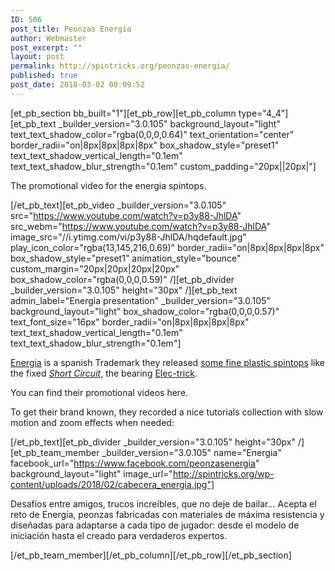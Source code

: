 ```yaml
---
ID: 506
post_title: Peonzas Energia
author: Webmaster
post_excerpt: ""
layout: post
permalink: http://spintricks.org/peonzas-energia/
published: true
post_date: 2018-03-02 00:09:52
---
```

[et_pb_section bb_built="1"][et_pb_row][et_pb_column type="4_4"][et_pb_text _builder_version="3.0.105" background_layout="light" text_text_shadow_color="rgba(0,0,0,0.64)" text_orientation="center" border_radii="on|8px|8px|8px|8px" box_shadow_style="preset1" text_text_shadow_vertical_length="0.1em" text_text_shadow_blur_strength="0.1em" custom_padding="20px||20px|"]

The promotional video for the energia spintops.

[/et_pb_text][et_pb_video _builder_version="3.0.105" src="https://www.youtube.com/watch?v=p3y88-JhlDA" src_webm="https://www.youtube.com/watch?v=p3y88-JhlDA" image_src="//i.ytimg.com/vi/p3y88-JhlDA/hqdefault.jpg" play_icon_color="rgba(13,145,216,0.69)" border_radii="on|8px|8px|8px|8px" box_shadow_style="preset1" animation_style="bounce" custom_margin="20px|20px|20px|20px" box_shadow_color="rgba(0,0,0,0.59)" /][et_pb_divider _builder_version="3.0.105" height="30px" /][et_pb_text admin_label="Energia presentation" _builder_version="3.0.105" background_layout="light" box_shadow_color="rgba(0,0,0,0.57)" text_font_size="16px" border_radii="on|8px|8px|8px|8px" text_text_shadow_vertical_length="0.1em" text_text_shadow_blur_strength="0.1em"]

<a href="https://www.youtube.com/channel/UCdYuZ-SUAjBhLlKTZUf_eGA">Energia</a> is a spanish Trademark they released <a href="http://spintop.cz/news/energia-spintop">some fine plastic spintops</a> like the fixed <a href="http://shop.spintop.cz/index.php?id_product=30&amp;controller=product&amp;id_lang=2"><em>Short Circuit</em></a>, the bearing <a href="http://shop.spintop.cz/index.php?id_product=32&amp;controller=product&amp;id_lang=2">Elec-trick</a>.

You can find their promotional videos here.

To get their brand known, they recorded a nice tutorials collection with slow motion and zoom effects when needed:

[/et_pb_text][et_pb_divider _builder_version="3.0.105" height="30px" /][et_pb_team_member _builder_version="3.0.105" name="Energia" facebook_url="https://www.facebook.com/peonzasenergia" background_layout="light" image_url="http://spintricks.org/wp-content/uploads/2018/02/cabecera_energia.jpg"]

Desafíos entre amigos, trucos increíbles, que no deje de bailar... Acepta el reto de Energía, peonzas fabricadas con materiales de máxima resistencia y diseñadas para adaptarse a cada tipo de jugador: desde el modelo de iniciación hasta el creado para verdaderos expertos.

[/et_pb_team_member][/et_pb_column][/et_pb_row][/et_pb_section]